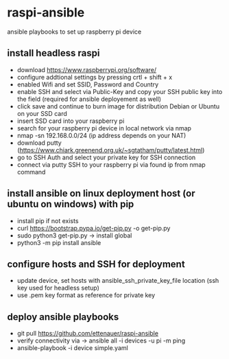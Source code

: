 # raspi-ansible
ansible playbooks to set up raspberry pi device

## install headless raspi 
* download https://www.raspberrypi.org/software/
* configure addtional settings by pressing crtl + shift + x
* enabled Wifi and set SSID, Password and Country
* enable SSH and select via Public-Key and copy your SSH public key into the field (required for ansible deployement as well)
* click save and continue to burn image for distribution Debian or Ubuntu on your SSD card
* insert SSD card into your raspberry pi
* search for your raspberry pi device in local network via nmap
* nmap -sn 192.168.0.0/24 (ip address depends on your NAT)
* download putty (https://www.chiark.greenend.org.uk/~sgtatham/putty/latest.html)
* go to SSH Auth and select your private key for SSH connection
* connect via putty SSH to your raspberry pi via found ip from nmap command

## install ansible on linux deployment host (or ubuntu on windows) with pip
* install pip if not exists
* curl https://bootstrap.pypa.io/get-pip.py -o get-pip.py
* sudo python3 get-pip.py -> install global
* python3 -m pip install ansible

## configure hosts and SSH for deployment
* update device, set hosts with ansible_ssh_private_key_file location (ssh key used for headless setup)
* use .pem key format as reference for private key

## deploy ansible playbooks
* git pull https://github.com/ettenauer/raspi-ansible
* verify connectivity via -> ansible all -i devices -u pi -m ping 
* ansible-playbook -i device simple.yaml